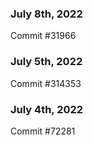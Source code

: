 ### July 8th, 2022

Commit #31966

### July 5th, 2022

Commit #314353


### July 4th, 2022

Commit #72281
